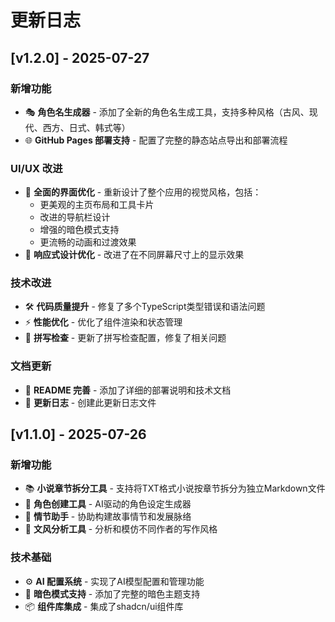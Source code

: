 # 更新日志

## [v1.2.0] - 2025-07-27

### 新增功能
- 🎭 **角色名生成器** - 添加了全新的角色名生成工具，支持多种风格（古风、现代、西方、日式、韩式等）
- 🌐 **GitHub Pages 部署支持** - 配置了完整的静态站点导出和部署流程

### UI/UX 改进
- 🎨 **全面的界面优化** - 重新设计了整个应用的视觉风格，包括：
  - 更美观的主页布局和工具卡片
  - 改进的导航栏设计
  - 增强的暗色模式支持
  - 更流畅的动画和过渡效果
- 📱 **响应式设计优化** - 改进了在不同屏幕尺寸上的显示效果

### 技术改进
- 🛠️ **代码质量提升** - 修复了多个TypeScript类型错误和语法问题
- ⚡ **性能优化** - 优化了组件渲染和状态管理
- 🧪 **拼写检查** - 更新了拼写检查配置，修复了相关问题

### 文档更新
- 📄 **README 完善** - 添加了详细的部署说明和技术文档
- 📝 **更新日志** - 创建此更新日志文件

## [v1.1.0] - 2025-07-26

### 新增功能
- 📚 **小说章节拆分工具** - 支持将TXT格式小说按章节拆分为独立Markdown文件
- 👤 **角色创建工具** - AI驱动的角色设定生成器
- 🧭 **情节助手** - 协助构建故事情节和发展脉络
- 🎨 **文风分析工具** - 分析和模仿不同作者的写作风格

### 技术基础
- ⚙️ **AI 配置系统** - 实现了AI模型配置和管理功能
- 🌙 **暗色模式支持** - 添加了完整的暗色主题支持
- 📦 **组件库集成** - 集成了shadcn/ui组件库